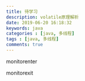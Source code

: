 ```yaml
---
title: 待学习
description: volatile原理解析
date: 2019-06-20 16:18:32
keywords: java
categories : [java, 多线程]
tags : [java, 多线程]
comments: true
---
```


monitorenter

monitorexit